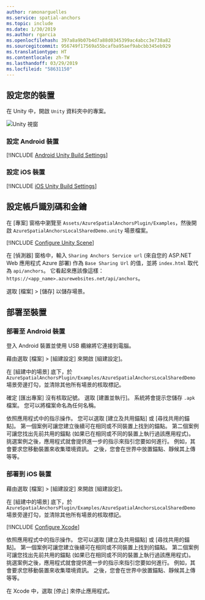 ```yaml
---
author: ramonarguelles
ms.service: spatial-anchors
ms.topic: include
ms.date: 1/30/2019
ms.author: rgarcia
ms.openlocfilehash: 397a8a9b07b4d7a88d0345399ac4abcc3e738a82
ms.sourcegitcommit: 956749f17569a55bcafba95aef9abcbb345eb929
ms.translationtype: HT
ms.contentlocale: zh-TW
ms.lasthandoff: 03/29/2019
ms.locfileid: "58631150"
---
```

## <a name="set-up-your-device"></a>設定您的裝置

在 Unity 中，開啟 `Unity` 資料夾中的專案。

![Unity 視窗](./media/spatial-anchors-unity/unity-window.png)

### <a name="set-up-an-android-device"></a>設定 Android 裝置

[!INCLUDE [Android Unity Build Settings](spatial-anchors-unity-android-build-settings.md)]

### <a name="set-up-an-ios-device"></a>設定 iOS 裝置

[!INCLUDE [iOS Unity Build Settings](spatial-anchors-unity-ios-build-settings.md)]

## <a name="configure-the-account-identifier-and-key"></a>設定帳戶識別碼和金鑰

在 [專案] 窗格中瀏覽至 `Assets/AzureSpatialAnchorsPlugin/Examples`，然後開啟 `AzureSpatialAnchorsLocalSharedDemo.unity` 場景檔案。

[!INCLUDE [Configure Unity Scene](spatial-anchors-unity-configure-scene.md)]

在 [偵測器] 窗格中，輸入 `Sharing Anchors Service url` (來自您的 ASP.NET Web 應用程式 Azure 部署) 作為 `Base Sharing Url` 的值，並將 `index.html` 取代為 `api/anchors`。 它看起來應該像這樣：`https://<app_name>.azurewebsites.net/api/anchors`。

選取 [檔案] > [儲存] 以儲存場景。

## <a name="deploy-to-your-device"></a>部署至裝置

### <a name="deploy-to-android-device"></a>部署至 Android 裝置

登入 Android 裝置並使用 USB 纜線將它連接到電腦。

藉由選取 [檔案] > [組建設定] 來開啟 [組建設定]。

在 [組建中的場景] 底下，於 `AzureSpatialAnchorsPlugin/Examples/AzureSpatialAnchorsLocalSharedDemo` 場景旁邊打勾，並清除其他所有場景的核取標記。

確定 [匯出專案] 沒有核取記號。 選取 [建置並執行]。 系統將會提示您儲存 `.apk` 檔案。 您可以將檔案命名為任何名稱。

依照應用程式中的指示操作。 您可以選取 [建立及共用錨點] 或 [尋找共用的錨點]。 第一個案例可讓您建立後續可在相同或不同裝置上找到的錨點。 第二個案例可讓您找出先前共用的錨點 (如果已在相同或不同的裝置上執行過該應用程式)。 挑選案例之後，應用程式就會提供進一步的指示來指引您要如何進行。 例如，其會要求您移動裝置來收集環境資訊。 之後，您會在世界中放置錨點、靜候其上傳等等。

### <a name="deploy-to-an-ios-device"></a>部署到 iOS 裝置

藉由選取 [檔案] > [組建設定] 來開啟 [組建設定]。

在 [組建中的場景] 底下，於 `AzureSpatialAnchorsPlugin/Examples/AzureSpatialAnchorsLocalSharedDemo` 場景旁邊打勾，並清除其他所有場景的核取標記。

[!INCLUDE [Configure Xcode](spatial-anchors-unity-ios-xcode.md)]

依照應用程式中的指示操作。 您可以選取 [建立及共用錨點] 或 [尋找共用的錨點]。 第一個案例可讓您建立後續可在相同或不同裝置上找到的錨點。 第二個案例可讓您找出先前共用的錨點 (如果已在相同或不同的裝置上執行過該應用程式)。 挑選案例之後，應用程式就會提供進一步的指示來指引您要如何進行。 例如，其會要求您移動裝置來收集環境資訊。 之後，您會在世界中放置錨點、靜候其上傳等等。

在 Xcode 中，選取 [停止] 來停止應用程式。
